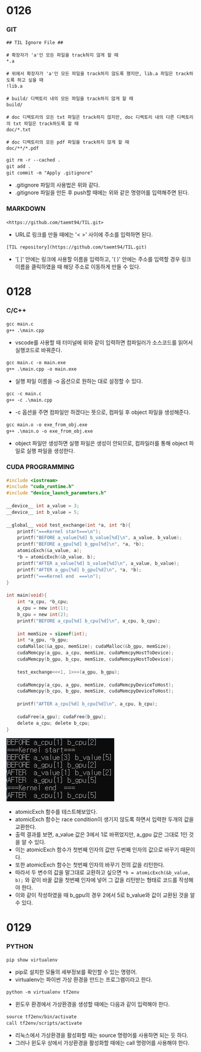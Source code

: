 # 0126
### GIT
```
## TIL Ignore File ##

# 확장자가 'a'인 모든 파일을 track하지 않게 할 때
*.a

# 위에서 확장자가 'a'인 모든 파일을 track하지 않도록 했지만, lib.a 파일은 track하도록 하고 싶을 때
!lib.a

# build/ 디렉토리 내의 모든 파일을 track하지 않게 할 때
build/

# doc 디렉토리의 모든 txt 파일은 track하지 않지만, doc 디렉토리 내의 다른 디렉토리의 txt 파일은 track하도록 할 때
doc/*.txt

# doc 디렉토리의 모든 pdf 파일을 track하지 않게 할 때  
doc/**/*.pdf
```
`git rm -r --cached .`  
`git add .`  
`git commit -m "Apply .gitignore"`  
- .gitignore 파일의 사용법은 위와 같다.
- .gitignore 파일을 만든 후 push할 때에는 위와 같은 명령어를 입력해주면 된다.  

### MARKDOWN
`<https://github.com/taemt94/TIL.git>`  
- URL로 링크를 만들 때에는 '< >' 사이에 주소를 입력하면 된다.  

`[TIL repository](https://github.com/taemt94/TIL.git)`  
- '[ ]' 안에는 링크에 사용할 이름을 입력하고, '( )' 안에는 주소를 입력할 경우 링크 이름을 클릭하였을 때 해당 주소로 이동하게 만들 수 있다.

# 0128
### C/C++
`gcc main.c`  
`g++ .\main.cpp`  
- vscode를 사용할 때 터미널에 위와 같이 입력하면 컴파일러가 소스코드를 읽어서 실행코드로 바꿔준다.

`gcc main.c -o main.exe`  
`g++ .\main.cpp -o main.exe`  
- 실행 파일 이름을 -o 옵션으로 원하는 대로 설정할 수 있다.

`gcc -c main.c`  
`g++ -c .\main.cpp`  
- -c 옵션을 주면 컴파일만 하겠다는 뜻으로, 컴파일 후 object 파일을 생성해준다.

`gcc main.o -o exe_from_obj.exe`  
`g++ .\main.o -o exe_from_obj.exe`  
- object 파일만 생성하면 실행 파일은 생성이 안되므로, 컴파일러를 통해 object 파일로 실행 파일을 생성한다.

### CUDA PROGRAMMING
``` c
#include <iostream>
#include "cuda_runtime.h"
#include "device_launch_parameters.h"

__device__ int a_value = 3;
__device__ int b_value = 5;

__global__ void test_exchange(int *a, int *b){
    printf("===Kernel start===\n");
    printf("BEFORE a_value[%d] b_value[%d]\n", a_value, b_value);
    printf("BEFORE a_gpu[%d] b_gpu[%d]\n", *a, *b);
    atomicExch(&a_value, a);
    *b = atomicExch(&b_value, b);
    printf("AFTER a_value[%d] b_value[%d]\n", a_value, b_value);
    printf("AFTER a_gpu[%d] b_gpu[%d]\n", *a, *b);
    printf("===Kernel end  ===\n");
}

int main(void){
    int *a_cpu, *b_cpu;
    a_cpu = new int(1);
    b_cpu = new int(2);
    printf("BEFORE a_cpu[%d] b_cpu[%d]\n", a_cpu, b_cpu);

    int memSize = sizeof(int);
    int *a_gpu, *b_gpu;
    cudaMalloc(&a_gpu, memSize); cudaMalloc(&b_gpu, memSize);
    cudaMemcpy(a_gpu, a_cpu, memSize, cudaMemcpyHostToDevice);
    cudaMemcpy(b_gpu, b_cpu, memSize, cudaMemcpyHostToDevice);

    test_exchange<<<1, 1>>>(a_gpu, b_gpu);

    cudaMemcpy(a_cpu, a_gpu, memSize, cudaMemcpyDeviceToHost);
    cudaMemcpy(b_cpu, b_gpu, memSize, cudaMemcpyDeviceToHost);

    printf("AFTER a_cpu[%d] b_cpu[%d]\n", a_cpu, b_cpu);

    cudaFree(a_gpu); cudaFree(b_gpu);
    delete a_cpu; delete b_cpu; 
}
```
![RESULT](./img1.png)

- atomicExch 함수를 테스트해보았다.
- atomicExch 함수는 race condition이 생기지 않도록 하면서 입력한 두개의 값을 교환한다.
- 출력 결과를 보면, a_value 값은 3에서 1로 바뀌었지만, a_gpu 값은 그대로 1인 것을 알 수 있다.
- 이는 atomicExch 함수가 첫번째 인자의 값만 두번째 인자의 값으로 바꾸기 때문이다.
- 또한 atomicExch 함수는 첫번째 인자의 바꾸기 전의 값을 리턴한다.
- 따라서 두 변수의 값을 말그대로 교환하고 싶으면 `*b = atomicExch(&b_value, b);` 와 같이 바꿀 값을 첫번째 인자에 넣어 그 값을 리턴받는 형태로 코드를 작성해야 한다.
- 이와 같이 작성하였을 때 b_gpu의 경우 2에서 5로 b_value와 값이 교환된 것을 알 수 있다.

# 0129
### PYTHON
`pip show virtualenv`  
- pip로 설치한 모듈의 세부정보를 확인할 수 있는 명령어.  
- virtualenv는 파이썬 가상 환경을 만드는 프로그램이라고 한다.  

`python -m virtualenv tf2env`  
- 윈도우 환경에서 가상환경을 생성할 때에는 다음과 같이 입력해야 한다.  

`source tf2env/bin/activate`  
`call tf2env/scripts/activate`  
- 리눅스에서 가상환경을 활성화할 때는 source 명령어를 사용하면 되는 듯 하다.
- 그러나 윈도우 상에서 가상환경을 활성화할 때에는 call 명령어를 사용해야 한다.  